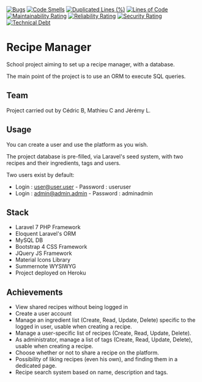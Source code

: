 [![Bugs](https://sonarcloud.io/api/project_badges/measure?project=mathieucollet_recipe_manager&metric=bugs)](https://sonarcloud.io/dashboard?id=mathieucollet_recipe_manager)
[![Code Smells](https://sonarcloud.io/api/project_badges/measure?project=mathieucollet_recipe_manager&metric=code_smells)](https://sonarcloud.io/dashboard?id=mathieucollet_recipe_manager)
[![Duplicated Lines (%)](https://sonarcloud.io/api/project_badges/measure?project=mathieucollet_recipe_manager&metric=duplicated_lines_density)](https://sonarcloud.io/dashboard?id=mathieucollet_recipe_manager)
[![Lines of Code](https://sonarcloud.io/api/project_badges/measure?project=mathieucollet_recipe_manager&metric=ncloc)](https://sonarcloud.io/dashboard?id=mathieucollet_recipe_manager)
[![Maintainability Rating](https://sonarcloud.io/api/project_badges/measure?project=mathieucollet_recipe_manager&metric=sqale_rating)](https://sonarcloud.io/dashboard?id=mathieucollet_recipe_manager)
[![Reliability Rating](https://sonarcloud.io/api/project_badges/measure?project=mathieucollet_recipe_manager&metric=reliability_rating)](https://sonarcloud.io/dashboard?id=mathieucollet_recipe_manager)
[![Security Rating](https://sonarcloud.io/api/project_badges/measure?project=mathieucollet_recipe_manager&metric=security_rating)](https://sonarcloud.io/dashboard?id=mathieucollet_recipe_manager)
[![Technical Debt](https://sonarcloud.io/api/project_badges/measure?project=mathieucollet_recipe_manager&metric=sqale_index)](https://sonarcloud.io/dashboard?id=mathieucollet_recipe_manager)

# Recipe Manager

School project aiming to set up a recipe manager, with a database.

The main point of the project is to use an ORM to execute SQL queries.

## Team
Project carried out by Cédric B, Mathieu C and Jérémy L.

## Usage
You can create a user and use the platform as you wish.

The project database is pre-filled, via Laravel's seed system, with two recipes and their ingredients, tags and users.

Two users exist by default:
- Login : user@user.user - Password : useruser
- Login : admin@admin.admin - Password : adminadmin

## Stack
- Laravel 7 PHP Framework
- Eloquent Laravel's ORM
- MySQL DB
- Bootstrap 4 CSS Framework
- JQuery JS Framework
- Material Icons Library
- Summernote WYSIWYG
- Project deployed on Heroku

## Achievements
- View shared recipes without being logged in
- Create a user account
- Manage an ingredient list (Create, Read, Update, Delete) specific to the logged in user, usable when creating a recipe.
- Manage a user-specific list of recipes (Create, Read, Update, Delete).
- As administrator, manage a list of tags (Create, Read, Update, Delete), usable when creating a recipe.
- Choose whether or not to share a recipe on the platform.
- Possibility of liking recipes (even his own), and finding them in a dedicated page.
- Recipe search system based on name, description and tags.
